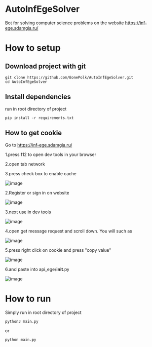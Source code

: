 # AutoInfEgeSolver
Bot for solving computer science problems on the website https://inf-ege.sdamgia.ru/

# How to setup
## Download project with git

```
git clone https://github.com/BonePolk/AutoInfEgeSolver.git
cd AutoInfEgeSolver
```

## Install dependencies
run in root directory of project
```
pip install -r requirements.txt
```
## How to get cookie

Go to https://inf-ege.sdamgia.ru/

1.press f12 to open dev tools in your browser

2.open tab network

3.press check box to enable cache

![image](https://github.com/BonePolk/AutoInfEgeSolver/assets/87945722/40ec2f01-a8cb-48a1-baf8-3cefd4a73f08)

2.Register or sign in on website

![image](https://github.com/BonePolk/AutoInfEgeSolver/assets/87945722/ea4e8660-b16b-4a6e-babd-97a05bd223ff)

3.next use in dev tools

![image](https://github.com/BonePolk/AutoInfEgeSolver/assets/87945722/31b74b75-591d-48dd-99ef-5e415ccc3566)

4.open get message request and scroll down. You will such as

![image](https://github.com/BonePolk/AutoInfEgeSolver/assets/87945722/3d294f6a-abf7-47e9-835c-7300dfb0fbf2)

5.press right click on cookie and press "copy value"

![image](https://github.com/BonePolk/AutoInfEgeSolver/assets/87945722/bff3a631-03c0-4217-a805-6284d08dac8f)

6.and paste into api_ege/__init__.py 

![image](https://github.com/BonePolk/AutoInfEgeSolver/assets/87945722/2f542031-b1fe-4a8a-8911-b97641cf423d)

# How to run
Simply run in root directory of project
```
python3 main.py
```
or
```
python main.py
```
